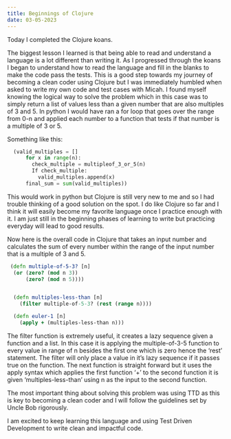 ```yaml
---
title: Beginnings of Clojure
date: 03-05-2023
---
```



Today I completed the Clojure koans. 


The biggest lesson I learned is that being able to read and understand a language is a lot different than writing it. As I progressed through the koans I began to understand how to read the language and fill in the blanks to make the code pass the tests. This is a good step towards my journey of becoming a clean coder using Clojure but I was immediately humbled when  asked to write my own code and test cases with Micah. I found myself knowing the logical way to solve the problem which in this case was to simply return a list of values less than a given number that are also multiples of 3 and 5. In python I would have ran a for loop that goes over the range from 0-n and applied each number to a function that tests if that number is a multiple of 3 or 5.



Something like this:
```python
  (valid_multiples = [] 
      for x in range(n):
        check_multiple = multipleof_3_or_5(n)
        If check_multiple:
          valid_multiples.append(x)
      final_sum = sum(valid_multiples))
```


This would work in python but Clojure is still very new to me and so I had trouble thinking of a good solution on the spot. I do like Clojure so far and I think it will easily become my favorite language once I practice enough with it. I am just still in the beginning phases of learning to write but practicing everyday will lead to good results.



Now here is the overall code in Clojure that takes an input number and calculates the sum of every number within the range of the input number that is a multiple of 3 and 5.


  ```clojure
   (defn multiple-of-5-3? [n]  
    (or (zero? (mod n 3))
        (zero? (mod n 5))))


    (defn multiples-less-than [n]
      (filter multiple-of-5-3? (rest (range n))))

    (defn euler-1 [n]
      (apply + (multiples-less-than n)))
```
The filter function is extremely useful, it creates a lazy sequence given a function and a list. In this case it is applying the multiple-of-3-5 function to every value in range of n besides the first one which is zero hence the ‘rest’ statement. The filter will only place a value in it’s lazy sequence if it passes true on the function. The next function is straight forward but it uses the apply syntax which applies the first function ‘+’ to the second function it is given ‘multiples-less-than’ using n as the input to the second function. 



The most important thing about solving this problem was using TTD as this is key to becoming a clean coder and I will follow the guidelines set by Uncle Bob rigorously. 

I am excited to keep learning this language and using Test Driven Development to write clean and impactful code.


